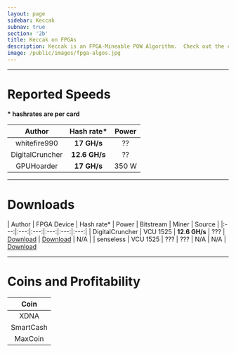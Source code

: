 ```yaml
---
layout: page
sidebar: Keccak
subnav: true
section: '2b'
title: Keccak on FPGAs
description: Keccak is an FPGA-Mineable POW Algorithm.  Check out the comparison to top end GPUs.  
image: /public/images/fpga-algos.jpg
---
```


---

# Reported Speeds

**\* hashrates are per card**

| Author | Hash rate* | Power | 
|:---:|:---:|:---:|
| whitefire990 | <b>17 GH/s</b> | ?? |
| DigitalCruncher | <b>12.6 GH/s</b> | ?? |
| GPUHoarder | <b>17 GH/s</b> | 350 W |

---

# Downloads

| Author | FPGA Device | Hash rate* | Power | Bitstream | Miner | Source |
|:---:|:---:|:---:|:---:|:---:|:---:|
| DigitalCruncher | VCU 1525 | <b>12.6 GH/s</b> | ??? | [Download](https://github.com/digitalcruncher/keccak/releases/download/1/vcu1525-keccak-variable.tar.gz) | [Download](https://github.com/digitalcruncher/keccak-tribus/releases/download/2/ccminer.vcu1525.linux.src.tar.gz) | N/A |
| senseless | VCU 1525 | ??? | ??? | N/A | N/A | [Download](https://github.com/sense-it/rtl/tree/master/keccak_512)

---

# Coins and Profitability

| Coin | 
|:---:|
| XDNA |
| SmartCash |
| MaxCoin |